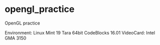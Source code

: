 # opengl_practice
OpenGL practice


Environment:
Linux Mint 19 Tara 64bit
CodeBlocks 16.01
VideoCard: Intel GMA 3150